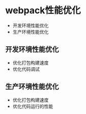 # webpack性能优化
* 开发环境性能优化
* 生产环境性能优化

##  开发环境性能优化
* 优化打包构建速度
* 优化代码调试


##  生产环境性能优化
* 优化打包构建速度
* 优化代码运行的性能